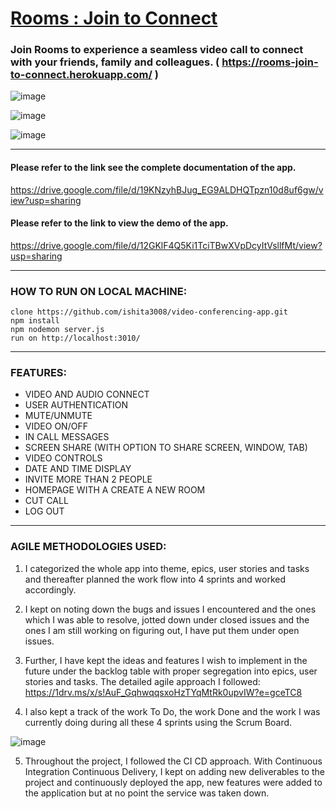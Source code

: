 ﻿# [Rooms : Join to Connect]( https://rooms-join-to-connect.herokuapp.com/  )

### Join Rooms to experience a seamless video call to connect with your friends, family and colleagues. ( https://rooms-join-to-connect.herokuapp.com/  )

![image](https://user-images.githubusercontent.com/77161932/125256579-31daa680-e31a-11eb-95bb-8562f63ce19b.png)

![image](https://user-images.githubusercontent.com/77161932/125256686-4dde4800-e31a-11eb-87b6-8d758f79f697.png)

![image](https://user-images.githubusercontent.com/77161932/125256828-7403e800-e31a-11eb-978a-9a61b283db14.png)

------------------------------------------------------------------------------------------------------------------------------------------------------------------------------
 #### Please refer to the link see the complete documentation of the app.
 https://drive.google.com/file/d/19KNzyhBJug_EG9ALDHQTpzn10d8uf6gw/view?usp=sharing
 
 #### Please refer to the link to view the demo of the app.
 https://drive.google.com/file/d/12GKlF4Q5Ki1TciTBwXVpDcyItVsllfMt/view?usp=sharing
 
 ------------------------------------------------------------------------------------------------------------------------------------------------------------------------------

### HOW TO RUN ON LOCAL MACHINE:
```
clone https://github.com/ishita3008/video-conferencing-app.git
npm install
npm nodemon server.js
run on http://localhost:3010/

```
------------------------------------------------------------------------------------------------------------------------------------------------------------------------------
### FEATURES:
-	VIDEO AND AUDIO CONNECT
-	USER AUTHENTICATION
-	MUTE/UNMUTE
-	VIDEO ON/OFF
-	IN CALL MESSAGES
-	SCREEN SHARE (WITH OPTION TO SHARE SCREEN, WINDOW, TAB)
-	VIDEO CONTROLS 
-	DATE AND TIME DISPLAY
-	INVITE MORE THAN 2 PEOPLE
-	HOMEPAGE WITH A CREATE A NEW ROOM 
-	CUT CALL
-	LOG OUT
------------------------------------------------------------------------------------------------------------------------------------------------------------------------------
### AGILE METHODOLOGIES USED:
1.	I categorized the whole app into theme, epics, user stories and tasks and thereafter planned the work flow into 4 sprints and worked accordingly.
2.	I kept on noting down the bugs and issues I encountered and the ones which I was able to resolve, jotted down under closed issues and the ones I am still working on figuring out, I have put them under open issues.
3.	Further, I have kept the ideas and features I wish to implement in the future under the backlog table with proper segregation into epics, user stories and tasks.
The detailed agile approach I followed: https://1drv.ms/x/s!AuF_GqhwqqsxoHzTYqMtRk0upvIW?e=gceTC8

4.	I also kept a track of the work To Do, the work Done and the work I was currently doing during all these 4 sprints using the Scrum Board.

![image](https://user-images.githubusercontent.com/77161932/125259513-00afa580-e31d-11eb-8e7d-5c03e8ae8541.png)

5.	Throughout the project, I followed the CI CD approach. With Continuous Integration Continuous Delivery, I kept on adding new deliverables to the project and continuously deployed the app, new features were added to the application but at no point the service was taken down.
